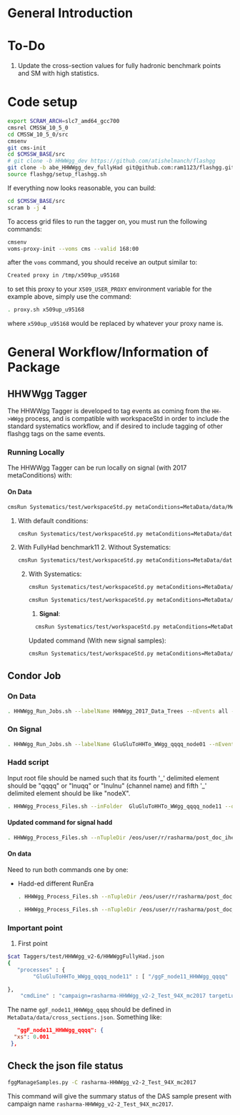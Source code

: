 # General Introduction

# To-Do

1. Update the cross-section values for fully hadronic benchmark points and SM with high statistics.

# Code setup

```bash
export SCRAM_ARCH=slc7_amd64_gcc700
cmsrel CMSSW_10_5_0 
cd CMSSW_10_5_0/src
cmsenv
git cms-init
cd $CMSSW_BASE/src 
# git clone -b HHWWgg_dev https://github.com/atishelmanch/flashgg 
git clone -b abe_HHWWgg_dev_fullyHad git@github.com:ram1123/flashgg.git
source flashgg/setup_flashgg.sh
```

If everything now looks reasonable, you can build:
```bash
cd $CMSSW_BASE/src
scram b -j 4
```

To access grid files to run the tagger on, you must run the following commands:
```bash
cmsenv
voms-proxy-init --voms cms --valid 168:00
```

after the `voms` command, you should receive an output similar to:
```bash
Created proxy in /tmp/x509up_u95168
```

to set this proxy to your `X509_USER_PROXY` environment variable for the example above, simply use the command:

```bash
. proxy.sh x509up_u95168
```

where `x590up_u95168` would be replaced by whatever your proxy name is. 

# General Workflow/Information of Package
## HHWWgg Tagger

The HHWWgg Tagger is developed to tag events as coming from the `HH->WWgg` process, and is compatible with workspaceStd in order to include the standard systematics workflow, and if desired to include tagging of other flashgg tags on the same events. 

### Running Locally 

The HHWWgg Tagger can be run locally on signal (with 2017 metaConditions) with:

#### On Data

```bash
cmsRun Systematics/test/workspaceStd.py metaConditions=MetaData/data/MetaConditions/Era2017_RR-31Mar2018_v1.json campaign=Era2017_RR-31Mar2018_v2 dataset=/DoubleEG/spigazzi-Era2017_RR-31Mar2018_v2-legacyRun2FullV1-v0-Run2017B-31Mar2018-v1-d9c0c6cde5cc4a64343ae06f842e5085/USER doHHWWggTag=1 HHWWggTagsOnly=1 maxEvents=500 doSystematics=0 dumpWorkspace=1 dumpTrees=1 useAAA=1 processId=Data processType=Data doHHWWggTagCutFlow=0 saveHHWWggFinalStateVars=0
```

1. With default conditions:
   ```bash
   cmsRun Systematics/test/workspaceStd.py metaConditions=MetaData/data/MetaConditions/Era2017_RR-31Mar2018_v1.json campaign=HHWWgg_v2-6 dataset=ggF_X600_HHWWgg_qqlnu doHHWWggTag=1 HHWWggTagsOnly=1 maxEvents=500 doSystematics=0 dumpWorkspace=0 dumpTrees=1 useAAA=1 doHHWWggTagCutFlow=1 saveHHWWggFinalStateVars=1
   ```

1. With FullyHad benchmark11
   2. Without Systematics:
      ```bash
      cmsRun Systematics/test/workspaceStd.py metaConditions=MetaData/data/MetaConditions/Era2017_RR-31Mar2018_v1.json campaign=HHWWgg_v2-6 dataset=ggF_X600_HHWWgg_qqlnu doHHWWggFullyHadTag=1 HHWWggTagsOnly=1 maxEvents=500 doSystematics=0 dumpWorkspace=1 dumpTrees=0 useAAA=1 doHHWWggTagCutFlow=1 saveHHWWggFinalStateVars=1
      ```
   2. With Systematics:
      ```bash
      cmsRun Systematics/test/workspaceStd.py metaConditions=MetaData/data/MetaConditions/Era2017_RR-31Mar2018_v1.json campaign=HHWWgg_v2-6 dataset=ggF_X600_HHWWgg_qqlnu doHHWWggFullyHadTag=1 HHWWggTagsOnly=1 maxEvents=500 doSystematics=1 dumpWorkspace=1 dumpTrees=1 useAAA=1 doHHWWggTagCutFlow=1 saveHHWWggFinalStateVars=1
      ```

      ```bash
      cmsRun Systematics/test/workspaceStd.py metaConditions=MetaData/data/MetaConditions/Era2017_RR-31Mar2018_v1.json campaign=rasharma-HHWWgg_v2-2_Test_94X_mc2017 dataset=ggF_X250_WWgg_qqlnugg doHHWWggFullyHadTag=1 HHWWggTagsOnly=1 maxEvents=500 doSystematics=0 dumpWorkspace=0 dumpTrees=1 useAAA=1 doHHWWggTagCutFlow=1 saveHHWWggFinalStateVars=1
      ```

      1. **Signal**: 
      ```bash
        cmsRun Systematics/test/workspaceStd.py metaConditions=MetaData/data/MetaConditions/Era2017_RR-31Mar2018_v1.json campaign=rasharma-HHWWgg_v2-2_Test_94X_mc2017 dataset=ggF_HHWWgg_qqqq_node11 doHHWWggTag=1 HHWWggTagsOnly=1 maxEvents=500 doSystematics=0 dumpWorkspace=1 dumpTrees=1 useAAA=1 doHHWWggTagCutFlow=0 saveHHWWggFinalStateVars=0
      ```
      Updated command (With new signal samples):
      ```bash
      cmsRun Systematics/test/workspaceStd.py metaConditions=MetaData/data/MetaConditions/Era2017_RR-31Mar2018_v1.json campaign=rasharma-94X_mc2017 dataset=GluGluToHHTo_WWgg_qqqq_node01 doHHWWggTag=1 HHWWggTagsOnly=1 maxEvents=500 doSystematics=0 dumpWorkspace=1 dumpTrees=1 useAAA=1 doHHWWggTagCutFlow=0 saveHHWWggFinalStateVars=0
      ```


## Condor Job

### On Data

```bash
. HHWWgg_Run_Jobs.sh --labelName HHWWgg_2017_Data_Trees --nEvents all --output /eos/user/r/rasharma/post_doc_ihep/double-higgs/ntuples/HHWWgg_10July/ --json Taggers/test/HHWWgg_2017_Data_All/HHWWgg_Data_All_2017.json --condorQueue longlunch --year 2017 -g -c -t -w -s
```

### On Signal
```bash
. HHWWgg_Run_Jobs.sh --labelName GluGluToHHTo_WWgg_qqqq_node01 --nEvents all --output /eos/user/r/rasharma/post_doc_ihep/double-higgs/ntuples/HHWWgg_10July/ --json Taggers/test/HHWWgg_v2-6/HHWWggFullyHad.json  --condorQueue longlunch --year 2017 -g -c -t -w -s
```

### Hadd script

Input root file should be named such that its fourth '\_' delimited element should be "qqqq" or "lnuqq" or "lnulnu" (channel name) and fifth '\_' delimited element should be like "nodeX".

```bash
. HHWWgg_Process_Files.sh --inFolder  GluGluToHHTo_WWgg_qqqq_node11 --outFolder GluGluToHHTo_WWgg_qqqq_node11_Hadded -s --signalType EFT
```

#### Updated command for signal hadd
```bash
. HHWWgg_Process_Files.sh --nTupleDir /eos/user/r/rasharma/post_doc_ihep/double-higgs/ntuples/HHWWgg_10July/  --inFolder GluGluToHHTo_WWgg_qqqq_node01 --outFolder GluGluToHHTo_WWgg_qqqq_EFT_Workspaces_Hadded -s --signalType EFT
```

#### On data

Need to run both commands one by one:

- Hadd-ed different RunEra

  ```bash
  . HHWWgg_Process_Files.sh --nTupleDir /eos/user/r/rasharma/post_doc_ihep/double-higgs/ntuples/HHWWgg_10July/ --inFolder HHWWgg_2017_Data_Trees --outFolder HHWWgg_2017_Data_Trees_Hadded -d
  ```

  ```bash
  . HHWWgg_Process_Files.sh --nTupleDir /eos/user/r/rasharma/post_doc_ihep/double-higgs/ntuples/HHWWgg_10July/ --inFolder HHWWgg_2017_Data_Trees_Hadded --outFolder HHWWgg_2017_Data_Trees_Hadded_Combined -d -c
  ```

### Important point

1. First point

  ```bash
  $cat Taggers/test/HHWWgg_v2-6/HHWWggFullyHad.json 
  {
     "processes" : {
          "GluGluToHHTo_WWgg_qqqq_node11" : [ "/ggF_node11_HHWWgg_qqqq"  ]

  },
      "cmdLine" : "campaign=rasharma-HHWWgg_v2-2_Test_94X_mc2017 targetLumi=1e+3 useAAA=1 useEOS=0 puTarget=6.245e-06,...,8.814e-12"
  ```

The name `ggF_node11_HHWWgg_qqqq` should be defined in `MetaData/data/cross_sections.json`. Something like:

  ```json
     "ggF_node11_HHWWgg_qqqq": {
    "xs": 0.001
   },
  ```

## Check the json file status

```bash
fggManageSamples.py -C rasharma-HHWWgg_v2-2_Test_94X_mc2017 
```
This command will give the summary status of the DAS sample present with campaign name `rasharma-HHWWgg_v2-2_Test_94X_mc2017`.

